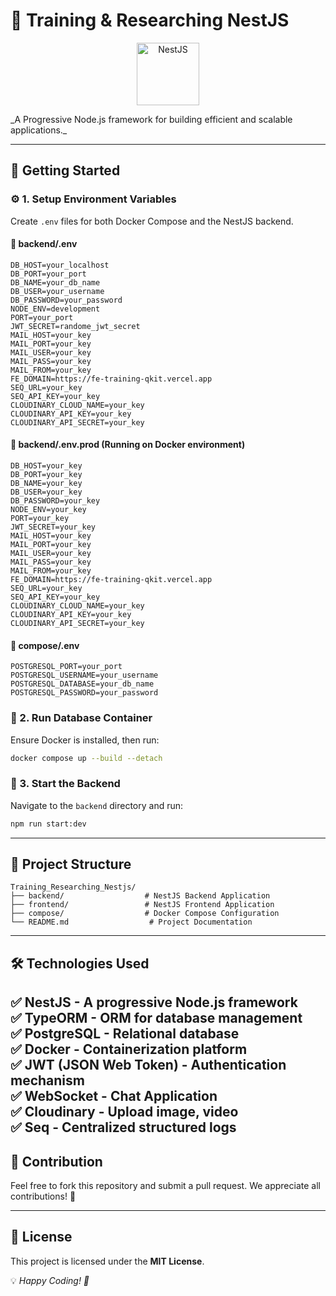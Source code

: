 # 🚀 Training & Researching NestJS

<p align="center">
  <img src="https://nestjs.com/img/logo-small.svg" width="100" alt="NestJS">
</p>  
_A Progressive Node.js framework for building efficient and scalable applications._

---

## 📌 Getting Started

### ⚙️ 1. Setup Environment Variables
Create `.env` files for both Docker Compose and the NestJS backend.

#### 📂 backend/.env
```
DB_HOST=your_localhost
DB_PORT=your_port
DB_NAME=your_db_name
DB_USER=your_username
DB_PASSWORD=your_password
NODE_ENV=development
PORT=your_port
JWT_SECRET=randome_jwt_secret
MAIL_HOST=your_key
MAIL_PORT=your_key
MAIL_USER=your_key
MAIL_PASS=your_key
MAIL_FROM=your_key
FE_DOMAIN=https://fe-training-qkit.vercel.app
SEQ_URL=your_key
SEQ_API_KEY=your_key
CLOUDINARY_CLOUD_NAME=your_key
CLOUDINARY_API_KEY=your_key
CLOUDINARY_API_SECRET=your_key
```

#### 📂 backend/.env.prod (Running on Docker environment)
```
DB_HOST=your_key
DB_PORT=your_key
DB_NAME=your_key
DB_USER=your_key
DB_PASSWORD=your_key
NODE_ENV=your_key
PORT=your_key
JWT_SECRET=your_key
MAIL_HOST=your_key
MAIL_PORT=your_key
MAIL_USER=your_key
MAIL_PASS=your_key
MAIL_FROM=your_key
FE_DOMAIN=https://fe-training-qkit.vercel.app
SEQ_URL=your_key
SEQ_API_KEY=your_key
CLOUDINARY_CLOUD_NAME=your_key
CLOUDINARY_API_KEY=your_key
CLOUDINARY_API_SECRET=your_key
```

#### 📂 compose/.env
```
POSTGRESQL_PORT=your_port
POSTGRESQL_USERNAME=your_username
POSTGRESQL_DATABASE=your_db_name
POSTGRESQL_PASSWORD=your_password
```

### 🐳 2. Run Database Container
Ensure Docker is installed, then run:
```sh
docker compose up --build --detach
```

### 🚀 3. Start the Backend
Navigate to the `backend` directory and run:
```sh
npm run start:dev
```

---

## 📁 Project Structure
```
Training_Researching_Nestjs/
├── backend/                  # NestJS Backend Application
├── frontend/                 # NestJS Frontend Application
├── compose/                  # Docker Compose Configuration
└── README.md                  # Project Documentation
```

---

## 🛠️ Technologies Used
✅ **NestJS** - A progressive Node.js framework  
✅ **TypeORM** - ORM for database management  
✅ **PostgreSQL** - Relational database  
✅ **Docker** - Containerization platform  
✅ **JWT (JSON Web Token)** - Authentication mechanism  
✅ **WebSocket** - Chat Application  
✅ **Cloudinary** - Upload image, video  
✅ **Seq** - Centralized structured logs
---

## 🤝 Contribution
Feel free to fork this repository and submit a pull request. We appreciate all contributions! 🎉

---

## 📜 License
This project is licensed under the **MIT License**.

💡 _Happy Coding! 🚀_

